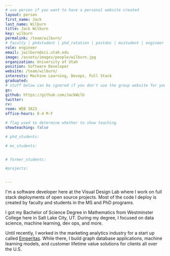 ```yaml
---
# use person if you want to have a personal website created
layout: person
first_name: Jack
last_name: Wilburn
title: Jack Wilburn
key: wilburn
permalink: /team/wilburn/
# faculty | phdstudent | phd_rotation | postdoc | msstudent | engineer
role: engineer
email: jwilburn@sci.utah.edu
image: /assets/images/people/wilburn.jpg
organization: University of Utah
position: Software Developer
website: /team/wilburn/
interests: Machine Learning, Devops, Full Stack
graduated: 
# stuff below can be ignored if you don't use the group website for your private website
gs: 
github: https://github.com/JackWilb
twitter: 
cv: 
room: WEB 3823
office-hours: 8-4 M-F

# flag used to determine whether to show teaching   
showteaching: false

# phd_students:

# ms_students:


# former_students:

#projects:


---
```


I'm a software developer here at the Visual Design Lab where I work on full stack deployments of open source projects. Most of the code I deploy is created by faculty and students in the MS and PhD programs.

I got my Bachelor of Science Degree in Mathematics from Westminster College here in Salt Lake City, UT. During my degree, I focused on data science, machine learning, dev ops, and more.

Until recently, I worked in the marketing analytics industry for a start up called [Emperitas](https://www.emperitas.com/). While there, I build graph database applications, machine learning models, and customer lifetime value solutions for clients all over the U.S.


